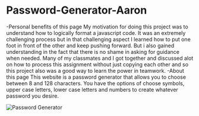 # Password-Generator-Aaron


-Personal benefits of this page
    My motivation for doing this project was to understand how to logically format a javascript code. It was an extremely challenging process but in that challenging aspect I 
    learned how to put one foot in front of the other and keep pushing forward. But i also gained understanding in the fact that there is no shame in asking for guidance when 
    needed. Many of my classmates and I got together and discussed alot on how to process this assignment without just copying each other and so this project also was a good way 
    to learn the power in teamwork.
-About this page
    This website is a password generator that allows you to choose between 8 and 128 characters. You have the options of choose symbols, upper case letters, lower case letters and 
    numbers to create whatever password you desire.


![Password Generator](https://user-images.githubusercontent.com/76064269/107278513-e5660480-6a23-11eb-9e2b-33f5070c87f6.gif)
